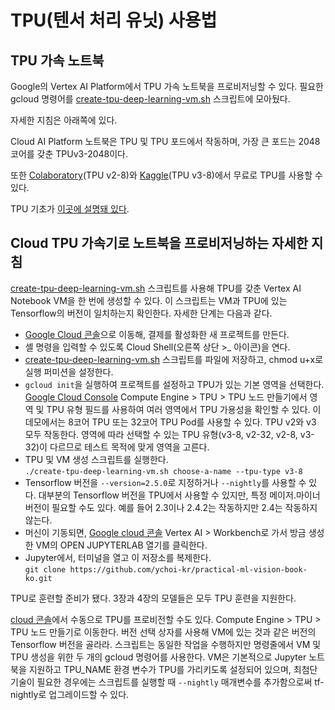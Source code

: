 # TPU(텐서 처리 유닛) 사용법
 
 ## TPU 가속 노트북
 
 Google의 Vertex AI Platform에서 TPU 가속 노트북을 프로비저닝할 수 있다. 필요한 gcloud 명령어를 [create-tpu-deep-learning-vm.sh](https://raw.githubusercontent.com/GoogleCloudPlatform/training-data-analyst/master/courses/fast-and-lean-data-science/create-tpu-deep-learning-vm.sh) 스크립트에 모아뒀다.
 
 자세한 지침은 아래쪽에 있다.
 
 Cloud AI Platform 노트북은 TPU 및 TPU 포드에서 작동하며, 가장 큰 포드는 2048 코어를 갖춘 TPUv3-2048이다.
  
 또한 [Colaboratory](https://colab.sandbox.google.com/github/GoogleCloudPlatform/training-data-analyst/blob/master/courses/fast-and-lean-data-science/07_Keras_Flowers_TPU_xception_fine_tuned_best.ipynb)(TPU v2-8)와 [Kaggle](https://www.kaggle.com/mgornergoogle/five-flowers-with-keras-and-xception-on-tpu)(TPU v3-8)에서 무료로 TPU를 사용할 수 있다.
 
TPU 기초가 [이곳에 설명돼 있다](https://www.kaggle.com/docs/tpu).

## Cloud TPU 가속기로 노트북을 프로비저닝하는 자세한 지침

[create-tpu-deep-learning-vm.sh](https://raw.githubusercontent.com/GoogleCloudPlatform/training-data-analyst/master/courses/fast-and-lean-data-science/create-tpu-deep-learning-vm.sh) 스크립트를 사용해 TPU를 갖춘 Vertex AI Notebook VM을 한 번에 생성할 수 있다.
이 스크립트는 VM과 TPU에 있는 Tensorflow의 버전이 일치하는지 확인한다. 자세한 단계는 다음과 같다.

 * [Google Cloud 콘솔](https://console.cloud.google.com/)으로 이동해, 결제를 활성화한 새 프로젝트를 만든다.
 * 셸 명령을 입력할 수 있도록 Cloud Shell(오른쪽 상단 >_ 아이콘)을 연다.
 * [create-tpu-deep-learning-vm.sh](https://raw.githubusercontent.com/GoogleCloudPlatform/training-data-analyst/master/courses/fast-and-lean-data-science/create-tpu-deep-learning-vm.sh) 스크립트를 파일에 저장하고, chmod u+x로 실행 퍼미션을 설정한다.
 * `gcloud init`을 실행하여 프로젝트를 설정하고 TPU가 있는 기본 영역을 선택한다. [Google Cloud Console](https://console.cloud.google.com/) Compute Engine > TPU > TPU 노드 만들기에서 영역 및 TPU 유형 필드를 사용하여 여러 영역에서 TPU 가용성을 확인할 수 있다. 이 데모에서는 8코어 TPU 또는 32코어 TPU Pod를 사용할 수 있다. TPU v2와 v3 모두 작동한다.
  영역에 따라 선택할 수 있는 TPU 유형(v3-8, v2-32, v2-8, v3-32)이 다르므로 테스트 목적에 맞게 영역을 고른다.
 * TPU 및 VM 생성 스크립트를 실행한다.<br/>
 `./create-tpu-deep-learning-vm.sh choose-a-name --tpu-type v3-8`
 * Tensorflow 버전을 `--version=2.5.0`로 지정하거나 `--nightly`를 사용할 수 있다. 대부분의 Tensorflow 버전을 TPU에서 사용할 수 있지만, 특정 메이저.마이너 버전이 필요할 수도 있다. 예를 들어 2.3이나 2.4.2는 작동하지만 2.4는 작동하지 않는다.
 * 머신이 기동되면, [Google cloud 콘솔](https://console.cloud.google.com/) Vertex AI > Workbench로 가서 방금 생성한 VM의 OPEN JUPYTERLAB 열기를 클릭한다.
 * Jupyter에서, 터미널을 열고 이 저장소를 복제한다.<br/>
 `git clone https://github.com/ychoi-kr/practical-ml-vision-book-ko.git`

TPU로 훈련할 준비가 됐다. 3장과 4장의 모델들은 모두 TPU 훈련을 지원한다.

[cloud 콘솔](https://console.cloud.google.com/)에서 수동으로 TPU를 프로비전할 수도 있다.
Compute Engine > TPU > TPU 노드 만들기로 이동한다. 버전 선택 상자를 사용해 VM에 있는 것과 같은 버전의 Tensorflow 버전을 골라라.
스크립트는 동일한 작업을 수행하지만 명령줄에서 VM 및 TPU 생성을 위한 두 개의 gcloud 명령어를 사용한다.
VM은 기본적으로 Jupyter 노트북을 지원하고 TPU_NAME 환경 변수가 TPU를 가리키도록 설정되어 있으며, 최첨단 기술이 필요한 경우에는 스크립트를 실행할 때 `--nightly` 매개변수를 추가함으로써 tf-nightly로 업그레이드할 수 있다.
